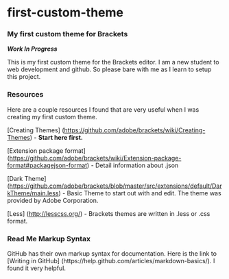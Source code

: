 # first-custom-theme

<h3>My first custom theme for Brackets</h3>

***Work In Progress***

<p>This is my first custom theme for the Brackets editor. I am a new student to web development and github. So please bare with me as I learn to setup this project.</p>

<h3>Resources</h3>
Here are a couple resources I found that are very useful when I was creating my first custom theme.

[Creating Themes] (https://github.com/adobe/brackets/wiki/Creating-Themes) - **Start here first.**
 
[Extension package format] (https://github.com/adobe/brackets/wiki/Extension-package-format#packagejson-format) - Detail information about .json

[Dark Theme] (https://github.com/adobe/brackets/blob/master/src/extensions/default/DarkTheme/main.less) - Basic Theme to start out with and edit. The theme was provided by Adobe Corporation.

[Less] (http://lesscss.org/) - Brackets themes are written in .less or .css format.

<h3>Read Me Markup Syntax</h3>
GitHub has their own markup syntax for documentation. Here is the link to [Writing in GitHub] (https://help.github.com/articles/markdown-basics/). I found it very helpful.
